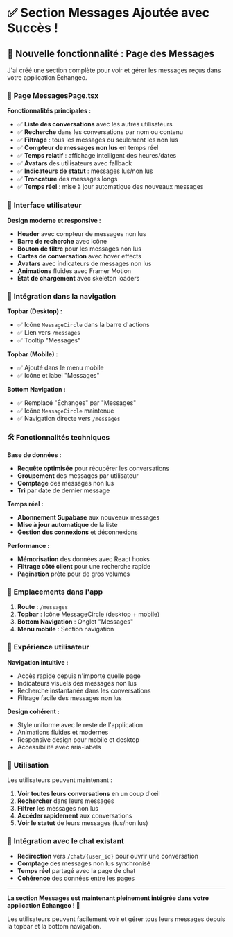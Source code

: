# ✅ Section Messages Ajoutée avec Succès !

## 🎯 **Nouvelle fonctionnalité : Page des Messages**

J'ai créé une section complète pour voir et gérer les messages reçus dans votre application Échangeo.

### 📱 **Page MessagesPage.tsx**

**Fonctionnalités principales :**
- ✅ **Liste des conversations** avec les autres utilisateurs
- ✅ **Recherche** dans les conversations par nom ou contenu
- ✅ **Filtrage** : tous les messages ou seulement les non lus
- ✅ **Compteur de messages non lus** en temps réel
- ✅ **Temps relatif** : affichage intelligent des heures/dates
- ✅ **Avatars** des utilisateurs avec fallback
- ✅ **Indicateurs de statut** : messages lus/non lus
- ✅ **Troncature** des messages longs
- ✅ **Temps réel** : mise à jour automatique des nouveaux messages

### 🎨 **Interface utilisateur**

**Design moderne et responsive :**
- **Header** avec compteur de messages non lus
- **Barre de recherche** avec icône
- **Bouton de filtre** pour les messages non lus
- **Cartes de conversation** avec hover effects
- **Avatars** avec indicateurs de messages non lus
- **Animations** fluides avec Framer Motion
- **État de chargement** avec skeleton loaders

### 🔗 **Intégration dans la navigation**

**Topbar (Desktop) :**
- ✅ Icône `MessageCircle` dans la barre d'actions
- ✅ Lien vers `/messages`
- ✅ Tooltip "Messages"

**Topbar (Mobile) :**
- ✅ Ajouté dans le menu mobile
- ✅ Icône et label "Messages"

**Bottom Navigation :**
- ✅ Remplacé "Échanges" par "Messages"
- ✅ Icône `MessageCircle` maintenue
- ✅ Navigation directe vers `/messages`

### 🛠 **Fonctionnalités techniques**

**Base de données :**
- **Requête optimisée** pour récupérer les conversations
- **Groupement** des messages par utilisateur
- **Comptage** des messages non lus
- **Tri** par date de dernier message

**Temps réel :**
- **Abonnement Supabase** aux nouveaux messages
- **Mise à jour automatique** de la liste
- **Gestion des connexions** et déconnexions

**Performance :**
- **Mémorisation** des données avec React hooks
- **Filtrage côté client** pour une recherche rapide
- **Pagination** prête pour de gros volumes

### 📍 **Emplacements dans l'app**

1. **Route** : `/messages`
2. **Topbar** : Icône MessageCircle (desktop + mobile)
3. **Bottom Navigation** : Onglet "Messages"
4. **Menu mobile** : Section navigation

### 🎯 **Expérience utilisateur**

**Navigation intuitive :**
- Accès rapide depuis n'importe quelle page
- Indicateurs visuels des messages non lus
- Recherche instantanée dans les conversations
- Filtrage facile des messages non lus

**Design cohérent :**
- Style uniforme avec le reste de l'application
- Animations fluides et modernes
- Responsive design pour mobile et desktop
- Accessibilité avec aria-labels

### 🚀 **Utilisation**

Les utilisateurs peuvent maintenant :
1. **Voir toutes leurs conversations** en un coup d'œil
2. **Rechercher** dans leurs messages
3. **Filtrer** les messages non lus
4. **Accéder rapidement** aux conversations
5. **Voir le statut** de leurs messages (lus/non lus)

### 🔄 **Intégration avec le chat existant**

- **Redirection** vers `/chat/{user_id}` pour ouvrir une conversation
- **Comptage** des messages non lus synchronisé
- **Temps réel** partagé avec la page de chat
- **Cohérence** des données entre les pages

---

**La section Messages est maintenant pleinement intégrée dans votre application Échangeo ! 🎉**

Les utilisateurs peuvent facilement voir et gérer tous leurs messages depuis la topbar et la bottom navigation.
